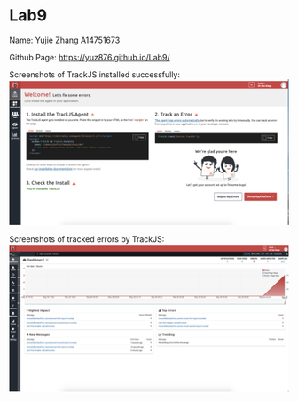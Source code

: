 # Lab9

Name: Yujie Zhang A14751673

Github Page:
https://yuz876.github.io/Lab9/


Screenshots of TrackJS installed successfully:
![Screenshots of TrackJS installed successfully!](TrackJS_installed.png)



Screenshots of tracked errors by TrackJS:
![Screenshots of tracked errors by TrackJS](TrackJS_errors_report_dashboard.png)


